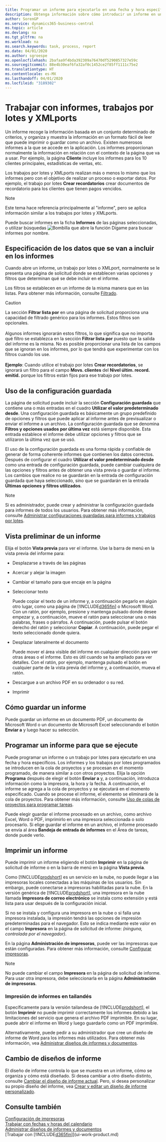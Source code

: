 ```yaml
---
title: Programar un informe para ejecutarlo en una fecha y hora específicos | Documentos de Microsoft
description: Obtenga información sobre cómo introducir un informe en una cola de proyectos y programarlo para que se procesa en una fecha y hora específicas.
author: SorenGP
ms.service: dynamics365-business-central
ms.topic: article
ms.devlang: na
ms.tgt_pltfrm: na
ms.workload: na
ms.search.keywords: task, process, report
ms.date: 04/01/2020
ms.author: sgroespe
ms.openlocfilehash: 2bafaa9f4bda392309a76470df5290857327e59c
ms.sourcegitcommit: 88e4b30eaf6fa32af0c1452ce2f85ff1111c75e2
ms.translationtype: HT
ms.contentlocale: es-MX
ms.lasthandoff: 04/01/2020
ms.locfileid: "3189302"
---
```

# <a name="working-with-reports-batch-jobs-and-xmlports"></a>Trabajar con informes, trabajos por lotes y XMLports
Un informe recoge la información basada en un conjunto determinado de criterios, y organiza y muestra la información en un formato fácil de leer que puede imprimir o guardar como un archivo. Existen numerosos informes a la que se accede en la aplicación. Los informes proporcionan normalmente la información en relación con el contexto de la página que va a usar. Por ejemplo, la página **Cliente** incluye los informes para los 10 clientes principales, estadísticas de ventas, etc.

Los trabajos por lotes y XMLports realizan más o menos lo mismo que los informes pero con el objetivo de realizar un proceso o exportar datos. Por ejemplo, el trabajo por lotes **Crear recordatorios** crear documentos de recordatorio para los clientes que tienen pagos vencidos.  

> [!NOTE]
> Este tema hace referencia principalmente al "informe", pero se aplica información similar a los trabajos por lotes y XMLports.

Puede buscar informes en la ficha **Informes** de las páginas seleccionadas, o utilizar búsquedas ![Bombilla que abre la función Dígame](media/ui-search/search_small.png "Dígame qué desea hacer") para buscar informes por nombre.

## <a name="specifying-the-data-to-include-in-reports"></a>Especificación de los datos que se van a incluir en los informes
Cuando abre un informe, un trabajo por lotes o XMLport, normalmente se le presenta una página de solicitud donde se establecen varias opciones y filtros que determinan qué se debe incluir en el informe.

Los filtros se establecen en un informe de la misma manera que en las listas. Para obtener más información, consulte [Filtrado](ui-enter-criteria-filters.md#filtering).

> [!Caution]
> La sección **Filtrar lista por** en una página de solicitud proporciona una capacidad de filtrado genérico para los informes. Estos filtros son opcionales.<br /><br /> Algunos informes ignorarán estos filtros, lo que significa que no importa qué filtro se establezca en la sección **Filtrar lista por** puesto que la salida del informe es la misma. No es posible proporcionar una lista de los campos que se ignoran en los informes, por lo que tendrá que experimentar con los filtros cuando los use.<br /><br />
**Ejemplo**: Cuando utilice el trabajo por lotes **Crear recordatorios**, se ignorará un filtro para el campo **Movs. clientes** del **Nivel últim. record. emitid.** porque los filtros están fijos para ese trabajo por lotes.

## <a name="using-saved-settings"></a><a name="SavedSettings"></a>Uso de la configuración guardada
La página de solicitud puede incluir la sección **Configuración guardada** que contiene una o más entradas en el cuadro **Utilizar el valor predeterminado desde**. Una configuración guardada es básicamente un grupo predefinido de opciones y filtros que puede aplicar al informe antes de previsualizar o enviar el informe a un archivo. La configuración guardada que se denomina **Filtros y opciones usados por última vez** está siempre disponible. Esta entrada establece el informe debe utilizar opciones y filtros que se utilizaron la última vez que se usó.

El uso de la configuración guardada es una forma rápida y confiable de generar de forma coherente informes que contienen los datos correctos. Después de configurar el cuadro **Utilizar el valor predeterminado desde** como una entrada de configuración guardada, puede cambiar cualquiera de las opciones y filtros antes de obtener una vista previa o guardar el informe. Los cambios que realice no se guardarán en la entrada de configuración guardada que haya seleccionado, sino que se guardarán en la entrada **Últimas opciones y filtros utilizados**.

>[!NOTE]
>Si es administrador, puede crear y administrar la configuración guardada para informes de todos los usuarios. Para obtener más información, consulte [Administrar configuraciones guardadas para informes y trabajos por lotes](reports-saving-reusing-settings.md).

## <a name="previewing-a-report"></a>Vista preliminar de un informe
Elija el botón **Vista previa** para ver el informe. Use la barra de menú en la vista previa del informe para:

-   Desplazarse a través de las páginas
-   Acercar y alejar la imagen
-   Cambiar el tamaño para que encaje en la página
-   Seleccionar texto

    Puede copiar el texto de un informe y, a continuación pegarlo en algún otro lugar, como una página de [!INCLUDE[d365fin](includes/d365fin_md.md)] o Microsoft Word.  Con un ratón, por ejemplo, presione y mantenga pulsado donde desee empezar y, a continuación, mueve el ratón para seleccionar una o más palabras, frases o párrafos. A continuación, puede pulsar el botón derecho del ratón y seleccionar **Copiar**. A continuación, puede pegar el texto seleccionado donde quiera.
-   Desplazar lateralmente el documento

    Puede mover el área visible del informe en cualquier dirección para ver otras áreas o el informe. Esto es útil cuando se ha ampliado para ver detalles.  Con el ratón, por ejemplo, mantenga pulsado el botón en cualquier parte de la vista previa del informe y, a continuación, mueva el ratón.

-   Descargue a un archivo PDF en su ordenador o su red.
-   Imprimir

## <a name="saving-a-report"></a>Cómo guardar un informe
Puede guardar un informe en un documento PDF, un documento de Microsoft Word o un documento de Microsoft Excel seleccionando el botón **Enviar a** y luego hacer su selección.

## <a name="scheduling-a-report-to-run"></a><a name="ScheduleReport"></a> Programar un informe para que se ejecute
Puede programar un informe o un trabajo por lotes para ejecutarlo en una fecha y hora específicos. Los informes y los trabajos por lotes programados se introducen en la cola de proyectos y se procesan en el momento programado, de manera similar a con otros proyectos. Elija la opción **Programa** después de elegir el botón **Enviar a** y, a continuación, introduzca información como la impresora, la hora y la fecha. A continuación, el informe se agrega a la cola de proyectos y se ejecutará en el momento especificado. Cuando se procese el informe, el elemento se eliminará de la cola de proyectos. Para obtener más información, consulte [Uso de colas de proyectos para programar tareas](admin-job-queues-schedule-tasks.md).

Puede elegir guardar el informe procesado en un archivo, como archivo Excel, Word o PDF, imprimirlo en una impresora seleccionada o solo procesarlo. Si elige guardar el informe en un archivo, el informe procesado se envía al área **Bandeja de entrada de informes** en el Área de tareas, donde puede verlo.

## <a name="printing-a-report"></a><a name="PrintReport"></a>Imprimir un informe
Puede imprimir un informe eligiendo el botón **Imprimir** en la página de solicitud de informe o en la barra de menú en la página **Vista previa**.

Como [!INCLUDE[prodshort](includes/prodshort.md)] es un servicio en la nube, no puede llegar a las impresoras locales conectadas a las máquinas de los usuarios. Sin embargo, puede conectarse a impresoras habilitadas para la nube. En la versión genérica de [!INCLUDE[prodshort](includes/prodshort.md)], una impresora en la nube llamada **Impresora de correo electrónico** se instala como extensión y está lista para usar después de la configuración inicial.

Si no se instala y configura una impresora en la nube o si falla una impresora instalada, la impresión tendrá las opciones de impresión predeterminadas para el navegador. Esto se indica mediante este valor en el campo **Impresora** en la página de solicitud de informe: *(ninguna, controlada por el navegador)*.

En la página **Administración de impresoras**, puede ver las impresoras que están configuradas. Para obtener más información, consulte [Configurar impresoras](ui-specify-printer-selection-reports.md).

> [!NOTE]
> No puede cambiar el campo **Impresora** en la página de solicitud de informe. Para usar otra impresora, debe seleccionarla en la página **Administración de impresoras**.

### <a name="printing-reports-in-thai"></a>Impresión de informes en tailandés
Específicamente para la versión tailandesa de [!INCLUDE[prodshort](includes/prodshort.md)], el botón **Imprimir** no puede imprimir correctamente los informes debido a las limitaciones del servicio que genera el archivo PDF imprimible. En su lugar, puede abrir el informe en Word y luego guardarlo como un PDF imprimible.  

Alternativamente, puede pedir a su administrador que cree un diseño de informe de Word para los informes más utilizados. Para obtener más información, vea [Administrar diseños de informes y documentos](ui-manage-report-layouts.md).  

## <a name="changing-report-layouts"></a>Cambio de diseños de informe
El diseño de informe controla lo que se muestra en un informe, cómo se organiza y cómo está diseñado. Si desea cambiar a otro diseño distinto, consulte [Cambiar el diseño de informe actual](ui-how-change-layout-currently-used-report.md). Pero, si desea personalizar su propio diseño del informe, vea [Crear y editar un diseño de informe personalizado](ui-how-create-custom-report-layout.md).

## <a name="see-also"></a>Consulte también
[Configuración de impresoras](ui-specify-printer-selection-reports.md)  
[Trabajar con fechas y horas del calendario](ui-enter-date-ranges.md)  
[Administrar diseños de informes y documentos](ui-manage-report-layouts.md)  
[Trabajar con [!INCLUDE[d365fin](includes/d365fin_md.md)]](ui-work-product.md)
